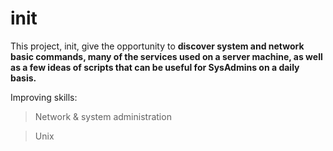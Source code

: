 # init

This project, init, give the opportunity to **discover system and network
basic commands, many of the services used on a server machine, as well as a few ideas of
scripts that can be useful for SysAdmins on a daily basis.**

Improving skills:

> Network & system administration

> Unix
